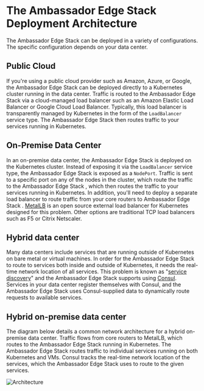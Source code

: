 # The Ambassador Edge Stack Deployment Architecture

The Ambassador Edge Stack can be deployed in a variety of configurations. The specific configuration depends on your data center.

## Public Cloud

If you're using a public cloud provider such as Amazon, Azure, or Google, the Ambassador Edge Stack can be deployed directly to a Kubernetes cluster running in the data center. Traffic is routed to the Ambassador Edge Stack via a cloud-managed load balancer such as an Amazon Elastic Load Balancer or Google Cloud Load Balancer. Typically, this load balancer is transparently managed by Kubernetes in the form of the `LoadBalancer` service type. The Ambassador Edge Stack then routes traffic to your services running in Kubernetes.

## On-Premise Data Center

In an on-premise data center, the Ambassador Edge Stack is deployed on the Kubernetes cluster. Instead of exposing it via the `LoadBalancer` service type, the Ambassador Edge Stack is exposed as a `NodePort`. Traffic is sent to a specific port on any of the nodes in the cluster, which route the traffic to the Ambassador Edge Stack , which then routes the traffic to your services running in Kubernetes. In addition, you'll need to deploy a separate load balancer to route traffic from your core routers to Ambassador Edge Stack . [MetalLB](https://metallb.universe.tf/) is an open source external load balancer for Kubernetes designed for this problem. Other options are traditional TCP load balancers such as F5 or Citrix Netscaler.

## Hybrid data center

Many data centers include services that are running outside of Kubernetes on bare metal or virtual machines. In order for the Ambassador Edge Stack to route to services both inside and outside of Kubernetes, it needs the real-time network location of all services. This problem is known as "[service discovery](https://www.datawire.io/guide/traffic/service-discovery-microservices/)" and the Ambassador Edge Stack supports using [Consul](https://www.consul.io). Services in your data center register themselves with Consul, and the Ambassador Edge Stack uses Consul-supplied data to dynamically route requests to available services.

## Hybrid on-premise data center

The diagram below details a common network architecture for a hybrid on-premise data center. Traffic flows from core routers to MetalLB, which routes to the Ambassador Edge Stack running in Kubernetes. The Ambassador Edge Stack routes traffic to individual services running on both Kubernetes and VMs. Consul tracks the real-time network location of the services, which the Ambassador Edge Stack uses to route to the given services.

![Architecture](/doc-images/consul-ambassador.png)
